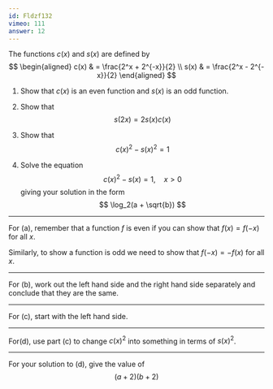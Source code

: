 ```yaml
---
id: Fldzf132
vimeo: 111
answer: 12
---
```


The functions $c(x)$ and $s(x)$ are defined by
$$
\begin{aligned}
c(x) & = \frac{2^x + 2^{-x}}{2} \\
s(x) & = \frac{2^x - 2^{-x}}{2}
\end{aligned}
$$

 1. Show that $c(x)$ is an even function and $s(x)$ is an odd function.

 1. Show that
    $$
    s(2x) = 2s(x)c(x)
    $$

 1. Show that
    $$
    c(x)^2 - s(x)^2 = 1
    $$

 1. Solve the equation
    $$
    c(x)^2 - s(x) = 1, \quad x > 0
    $$
    giving your solution in the form
    $$
    \log_2(a + \sqrt{b})
    $$

---

For (a), remember that a function $f$ is even if you can show that $f(x) = f(-x)$ for all $x$.

Similarly, to show a function is odd we need to show that $f(-x) = -f(x)$ for all $x$.

---

For (b), work out the left hand side and the right hand side separately and conclude that they are the same.

---

For (c), start with the left hand side.

---

For(d), use part (c) to change $c(x)^2$ into something in terms of $s(x)^2$.

---

For your solution to (d), give the value of
$$
(a+2)(b+2)
$$
